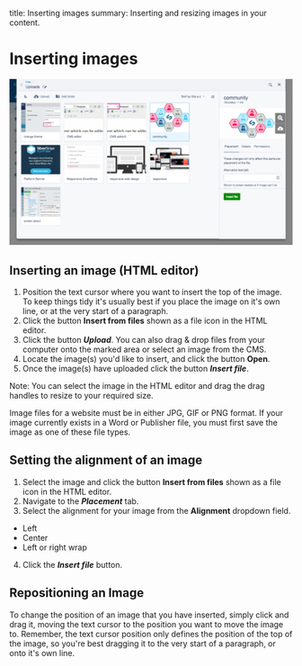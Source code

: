 title: Inserting images
summary: Inserting and resizing images in your content.

<!-- to do bigger future refactor piece -->
 <!-- ![insert icon](/docs/en/_images/insert-file-icon.png) -->

# Inserting images

![Images from the CMS](/docs/en/_images/Images-from-cms.png)

## Inserting an image (HTML editor)
 1. Position the text cursor where you want to insert the top of the image. To keep things tidy it's usually best if you place the image on it's own line, or at the very start of a paragraph.
 2. Click the button **Insert from files** shown as a file icon in the HTML editor.
 3. Click the button ***Upload***. You can also drag & drop files from your computer onto the marked area or select an image from the CMS. <!-- (not available in all browsers). to do -->
 4. Locate the image(s) you'd like to insert, and click the button **Open**.
 5. Once the image(s) have uploaded click the button ***Insert file***.

Note: You can select the image in the HTML editor and drag the drag handles to resize to your required size. <!-- to do -->

<div class="note" markdown="1">
Image files for a website must be in either JPG, GIF or PNG format. If your image currently exists in a Word or Publisher file, you must first save the image as one of these file types.</div>

<!-- <div class="note" markdown="1">
If you are using Internet Explorer, you should only select 1 image to insert at a time. Also Internet Explorer isn't able to resize images while keeping it's proportions, so you may wish to use another browser such as Google Chrome or Mozilla FireFox, or use the Edit interface (see below) to manually enter it's size.
</div> -->

## Setting the alignment of an image

1. Select the image and click the button **Insert from files** shown as a file icon in the HTML editor.
2. Navigate to the ***Placement*** tab.
3. Select the alignment for your image from the **Alignment** dropdown field.
* Left
* Center
* Left or right wrap
4. Click the ***Insert file*** button.

## Repositioning an Image

To change the position of an image that you have inserted, simply click and drag it, moving the text cursor to the position you want to move the image to. Remember, the text cursor position only defines the position of the top of the image, so you're best dragging it to the very start of a paragraph, or onto it's own line.
